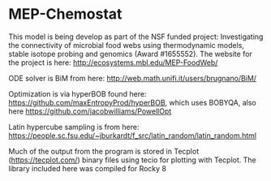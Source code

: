 # MEP-Chemostat
This model is being develop as part of the NSF funded project: Investigating the connectivity of microbial food webs using thermodynamic models, stable isotope probing and genomics (Award #1655552). The website for the project is here: http://ecosystems.mbl.edu/MEP-FoodWeb/

ODE solver is BiM from here: http://web.math.unifi.it/users/brugnano/BiM/

Optimization is via hyperBOB found here: https://github.com/maxEntropyProd/hyperBOB, which uses BOBYQA, also here https://github.com/jacobwilliams/PowellOpt

Latin hypercube sampling is from here: https://people.sc.fsu.edu/~jburkardt/f_src/latin_random/latin_random.html

Much of the output from the program is stored in Tecplot (https://tecplot.com/) binary files using tecio for plotting with Tecplot. The library included here was compiled for Rocky 8

